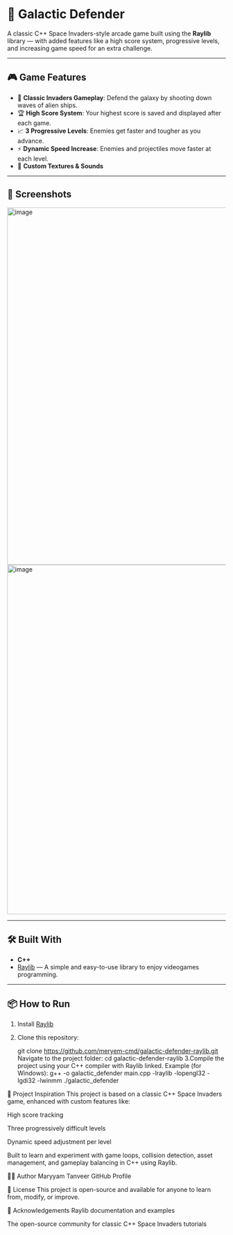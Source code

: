 # 🌌 Galactic Defender

A classic C++ Space Invaders-style arcade game built using the **Raylib** library — with added features like a high score system, progressive levels, and increasing game speed for an extra challenge.

---

## 🎮 Game Features

- 🚀 **Classic Invaders Gameplay**: Defend the galaxy by shooting down waves of alien ships.
- 🏆 **High Score System**: Your highest score is saved and displayed after each game.
- 📈 **3 Progressive Levels**: Enemies get faster and tougher as you advance.
- ⚡ **Dynamic Speed Increase**: Enemies and projectiles move faster at each level.
- 🎨 **Custom Textures & Sounds**

---

## 📸 Screenshots
<img width="799" height="822" alt="image" src="https://github.com/user-attachments/assets/c6fb8f06-6726-4b84-914e-5d1cdf8a69c1" />
<img width="783" height="804" alt="image" src="https://github.com/user-attachments/assets/019539fa-1a95-4a8b-925c-beb12ea665c6" />



---

## 🛠️ Built With

- **C++**
- [Raylib](https://www.raylib.com/) — A simple and easy-to-use library to enjoy videogames programming.

---

## 📦 How to Run

1. Install [Raylib](https://www.raylib.com/)
2. Clone this repository:
 
   git clone https://github.com/meryem-cmd/galactic-defender-raylib.git
Navigate to the project folder:
cd galactic-defender-raylib
3.Compile the project using your C++ compiler with Raylib linked. Example (for Windows):
g++ -o galactic_defender main.cpp -lraylib -lopengl32 -lgdi32 -lwinmm
./galactic_defender


📌 Project Inspiration
This project is based on a classic C++ Space Invaders game, enhanced with custom features like:

High score tracking

Three progressively difficult levels

Dynamic speed adjustment per level

Built to learn and experiment with game loops, collision detection, asset management, and gameplay balancing in C++ using Raylib.

👩‍💻 Author
Maryyam Tanveer
GitHub Profile

📜 License
This project is open-source and available for anyone to learn from, modify, or improve.

🌟 Acknowledgements
Raylib documentation and examples

The open-source community for classic C++ Space Invaders tutorials
